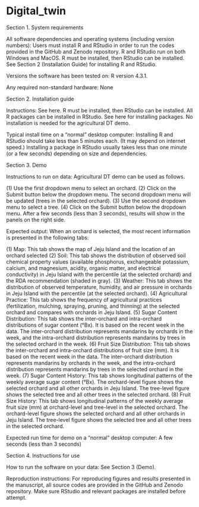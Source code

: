 # Digital_twin

Section 1. System requirements

All software dependencies and operating systems (including version numbers): Users must install R and RStudio in order to run the codes provided in the GitHub and Zenodo repository. R and RStudio run on both Windows and MacOS. R must be installed, then RStudio can be installed. See Section 2 (Installation Guide) for installing R and RStudio.

Versions the software has been tested on: R version 4.3.1.

Any required non-standard hardware: None 

Section 2. Installation guide

Instructions: See here. R must be installed, then RStudio can be installed. All R packages can be installed in RStudio. See here for installing packages. No installation is needed for the agricultural DT demo.

Typical install time on a “normal” desktop computer: Installing R and RStudio should take less than 5 minutes each. (It may depend on internet speed.) Installing a package in RStudio usually takes less than one minute (or a few seconds) depending on size and dependencies.

Section 3. Demo

Instructions to run on data: Agricultural DT demo can be used as follows.

(1)	Use the first dropdown menu to select an orchard.
(2)	Click on the Submit button below the dropdown menu. The second dropdown menu will be updated (trees in the selected orchard).
(3)	Use the second dropdown menu to select a tree.
(4)	Click on the Submit button below the dropdown menu. After a few seconds (less than 3 seconds), results will show in the panels on the right side.

Expected output: When an orchard is selected, the most recent information is presented in the following tabs:

(1)	Map: This tab shows the map of Jeju Island and the location of an orchard selected
(2)	Soil: This tab shows the distribution of observed soil chemical property values (available phosphorus, exchangeable potassium, calcium, and magnesium, acidity, organic matter, and electrical conductivity) in Jeju Island with the percentile (at the selected orchard) and the RDA recommendation (shaded in gray).
(3)	Weather: This tab shows the distribution of observed temperature, humidity, and air pressure in orchards in Jeju Island with the percentile (at the selected orchard).
(4)	Agricultural Practice: This tab shows the frequency of agricultural practices (fertilization, mulching, spraying, pruning, and thinning) at the selected orchard and compares with orchards in Jeju Island.
(5)	Sugar Content Distribution: This tab shows the inter-orchard and intra-orchard distributions of sugar content (°Bx). It is based on the recent week in the data. The inter-orchard distribution represents mandarins by orchards in the week, and the intra-orchard distribution represents mandarins by trees in the selected orchard in the week.
(6)	Fruit Size Distribution: This tab shows the inter-orchard and intra-orchard distributions of fruit size (mm). It is based on the recent week in the data. The inter-orchard distribution represents mandarins by orchards in the week, and the intra-orchard distribution represents mandarins by trees in the selected orchard in the week.
(7)	Sugar Content History: This tab shows longitudinal patterns of the weekly average sugar content (°Bx). The orchard-level figure shows the selected orchard and all other orchards in Jeju Island. The tree-level figure shows the selected tree and all other trees in the selected orchard.
(8)	Fruit Size History: This tab shows longitudinal patterns of the weekly average fruit size (mm) at orchard-level and tree-level in the selected orchard. The orchard-level figure shows the selected orchard and all other orchards in Jeju Island. The tree-level figure shows the selected tree and all other trees in the selected orchard.

Expected run time for demo on a “normal” desktop computer: A few seconds (less than 3 seconds)

Section 4. Instructions for use

How to run the software on your data: See Section 3 (Demo).

Reproduction instructions: For reproducing figures and results presented in the manuscript, all source codes are provided in the GitHub and Zenodo repository. Make sure RStudio and relevant packages are installed before attempt.

